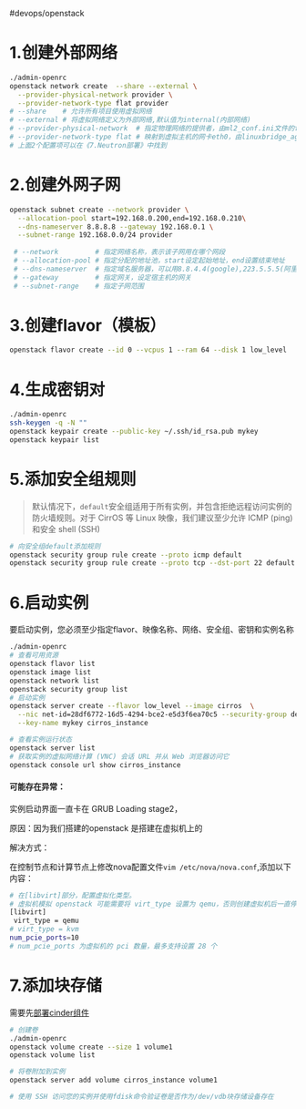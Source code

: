#devops/openstack

# 1.创建外部网络

```bash
./admin-openrc
openstack network create  --share --external \
  --provider-physical-network provider \
  --provider-network-type flat provider
# --share    # 允许所有项目使用虚拟网络
# --external # 将虚拟网络定义为外部网络,默认值为internal(内部网络)
# --provider-physical-network  # 指定物理网络的提供者，由ml2_conf.ini文件的flat_networks确定
# --provider-network-type flat # 映射到虚拟主机的网卡eth0，由linuxbridge_agent.ini文件中的physical_interface_mappings确定
# 上面2个配置项可以在《7.Neutron部署》中找到
```

# 2.创建外网子网

```bash
openstack subnet create --network provider \
  --allocation-pool start=192.168.0.200,end=192.168.0.210\
  --dns-nameserver 8.8.8.8 --gateway 192.168.0.1 \
  --subnet-range 192.168.0.0/24 provider
 
 # --network         # 指定网络名称，表示该子网用在哪个网段
 # --allocation-pool # 指定分配的地址池，start设定起始地址，end设置结束地址
 # --dns-nameserver  # 指定域名服务器，可以用8.8.4.4(google),223.5.5.5(阿里云)等等
 # --gateway         # 指定网关，设定宿主机的网关
 # --subnet-range    # 指定子网范围

```

# 3.创建flavor（模板）

```bash
openstack flavor create --id 0 --vcpus 1 --ram 64 --disk 1 low_level
```

# 4.生成密钥对

```bash
./admin-openrc
ssh-keygen -q -N ""
openstack keypair create --public-key ~/.ssh/id_rsa.pub mykey
openstack keypair list

```

# 5.添加安全组规则

> 默认情况下，`default`安全组适用于所有实例，并包含拒绝远程访问实例的防火墙规则。对于 CirrOS 等 Linux 映像，我们建议至少允许 ICMP (ping) 和安全 shell (SSH)

```bash
# 向安全组default添加规​​则
openstack security group rule create --proto icmp default
openstack security group rule create --proto tcp --dst-port 22 default
```

# 6.启动实例

要启动实例，您必须至少指定flavor、映像名称、网络、安全组、密钥和实例名称

```bash
./admin-openrc
# 查看可用资源
openstack flavor list
openstack image list
openstack network list
openstack security group list
# 启动实例
openstack server create --flavor low_level --image cirros  \
  --nic net-id=28df6772-16d5-4294-bce2-e5d3f6ea70c5 --security-group default \
  --key-name mykey cirros_instance

# 查看实例运行状态
openstack server list
# 获取实例的虚拟网络计算 (VNC) 会话 URL 并从 Web 浏览器访问它
openstack console url show cirros_instance

```

#### 可能存在异常：

实例启动界面一直卡在 GRUB Loading stage2，

原因：因为我们搭建的openstack 是搭建在虚拟机上的


解决方式：

在控制节点和计算节点上修改nova配置文件`vim /etc/nova/nova.conf`,添加以下内容：

```bash
# 在[libvirt]部分，配置虚拟化类型。
# 虚拟机模拟 openstack 可能需要将 virt_type 设置为 qemu，否则创建虚拟机后一直停在 GRUB Loading stage2
[libvirt]
 virt_type = qemu
# virt_type = kvm
num_pcie_ports=10
# num_pcie_ports 为虚拟机的 pci 数量，最多支持设置 28 个

```

# 7.添加块存储

需要先[部署cinder组件](https://www.wolai.com/x14k3/3Amt9AQgiUQHF9TwP4HpSv "部署cinder组件")

```bash
# 创建卷
./admin-openrc
openstack volume create --size 1 volume1
openstack volume list

# 将卷附加到实例
openstack server add volume cirros_instance volume1

# 使用 SSH 访问您的实例并使用fdisk命令验证卷是否作为/dev/vdb块存储设备存在

```
